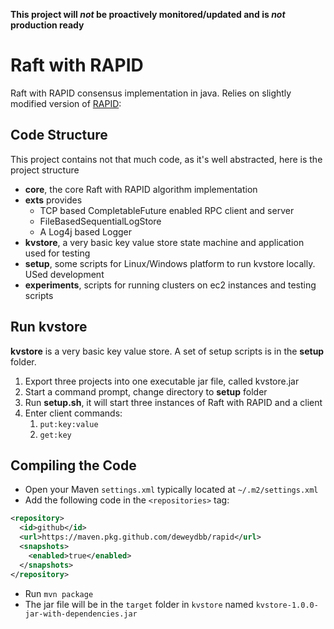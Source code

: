 **This project will ***not*** be proactively monitored/updated and is ***not*** production ready**

# Raft with RAPID
Raft with RAPID consensus implementation in java. Relies on slightly modified version of [RAPID](https://github.com/deweydbb/rapid):

## Code Structure
This project contains not that much code, as it's well abstracted, here is the project structure
* **core**, the core Raft with RAPID algorithm implementation
* **exts** provides
  * TCP based CompletableFuture<T> enabled RPC client and server
  * FileBasedSequentialLogStore
  * A Log4j based Logger
* **kvstore**, a very basic key value store state machine and application used for testing
* **setup**, some scripts for Linux/Windows platform to run kvstore locally. USed development
* **experiments**, scripts for running clusters on ec2 instances and testing scripts

## Run kvstore
**kvstore** is a very basic key value store. A set of setup scripts is in the **setup** folder.
1. Export three projects into one executable jar file, called kvstore.jar
2. Start a command prompt, change directory to **setup** folder
3. Run **setup.sh**, it will start three instances of Raft with RAPID and a client
4. Enter client commands:
   1. `put:key:value`
   2. `get:key`

## Compiling the Code
* Open your Maven `settings.xml` typically located at `~/.m2/settings.xml`
* Add the following code in the `<repositories>` tag:
```xml
<repository>
  <id>github</id>
  <url>https://maven.pkg.github.com/deweydbb/rapid</url>
  <snapshots>
    <enabled>true</enabled>
  </snapshots>
</repository>
```
* Run `mvn package`
* The jar file will be in the `target` folder in `kvstore` named `kvstore-1.0.0-jar-with-dependencies.jar`